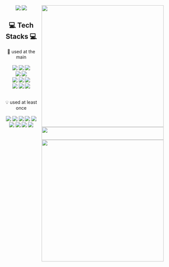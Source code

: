 <div align="center">
   <img src="https://capsule-render.vercel.app/api?type=waving&color=auto&height=310&section=header&text=Welcome&desc=Sejun's%20GitHub%20Profile&descAlign=60&fontSize=80"/>
   <a href="https://solved.ac/asjjun"><img align="right" width="380" src="http://mazassumnida.wtf/api/v2/generate_badge?boj=asjjun"/></a>
   <img src="https://hits.seeyoufarm.com/api/count/incr/badge.svg?url=https%3A%2F%2Fgithub.com%2Fasjjun&count_bg=%23000000&title_bg=%23000000&icon=github.svg&icon_color=%23E7E7E7&title=GitHub&edge_flat=false"/>
   <h2> 💻 Tech Stacks 💻 </h2>
   
   💪 used at the main<br><br>
   <img src="https://img.shields.io/badge/Java-007396?style=flat-square&logo=Java&logoColor=white"/>
   <img src="https://img.shields.io/badge/Python-3776AB?style=flat-square&logo=Python&logoColor=white"/>
   <img src="https://img.shields.io/badge/C-A8B9CC?style=flat-square&logo=C&logoColor=white"/><br>
   <img src="https://img.shields.io/badge/Spring-6DB33F?style=flat-square&logo=Spring&logoColor=white"/>
   <img src="https://img.shields.io/badge/SpringBoot-6DB33F?style=flat-square&logo=SpringBoot&logoColor=white"/><br>
   <img align="right" width="380" height="40" src="https://user-images.githubusercontent.com/29851772/209725348-df1797d4-2049-404b-99ba-43ff812e9a30.png"/>
   <img src="https://img.shields.io/badge/Android-3DDC84?style=flat-square&logo=Android&logoColor=white"/>
   <img src="https://img.shields.io/badge/Firebase-FFCA28?style=flat-square&logo=firebase&logoColor=black"/>
   <img src="https://img.shields.io/badge/MySQL-4479A1?style=flat-square&logo=MySQL&logoColor=white"/><br>
   <img src="https://img.shields.io/badge/Numpy-013243?style=flat-square&logo=NumPy&logoColor=4ba6c9"/>
   <img src="https://img.shields.io/badge/TensorFlow-efefef?style=flat-square&logo=TensorFlow&logoColor=FF6F00"/>
   <img src="https://img.shields.io/badge/scikit learn-F7931E?style=flat-square&logo=scikit-learn&logoColor=white"/><br>
   <img align="right" width="380" src="https://github-readme-stats.vercel.app/api/top-langs/?username=asjjun&count_private=true&hide_border=true&hide=c%2B%2B&langs_count=8&layout=compact"/>
   
   <br>💡 used at least once<br><br>
   <img src="https://img.shields.io/badge/HTML5-E34F26?style=flat-square&logo=HTML5&logoColor=white"/>
   <img src="https://img.shields.io/badge/JavaScript-F7DF1E?style=flat-square&logo=JavaScript&logoColor=white"/>
   <img src="https://img.shields.io/badge/CSS-1572B6?style=flat-square&logo=CSS3&logoColor=white"/>
   <img src="https://img.shields.io/badge/PHP-777BB4?style=flat-square&logo=php&logoColor=white"/>
   <img src="https://img.shields.io/badge/C%23-239120?style=flat-square&logo=C Sharp&logoColor=#239120"/><br>
   <img src="https://img.shields.io/badge/Flask-2C2255?style=flat-square&logo=Flask&logoColor=white"/>
   <img src="https://img.shields.io/badge/AWS-491F59?style=flat-square&logo=Amazon-AWS&logoColor=white"/>
   <img src="https://img.shields.io/badge/BlockChain-121D33?style=flat-square&logo=Bitcoin-SV&logoColor=white"/>
   <img src="https://img.shields.io/badge/Linux-FCC624?style=flat-square&logo=Linux&logoColor=black"/>
   <br><br>
</div>
